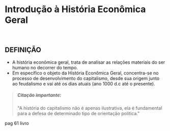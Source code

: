 # Introdução à História Econômica Geral

<br>

## DEFINIÇÃO
* A história econômica geral, trata de analisar as relações materiais do ser humano no decorrer do tempo.
* Em específico o objeto da História Econômica Geral, concentra-se no processo de desenvolvimento do capitalismo, desde sua origem junto ao feudalismo e vai até os dias atuais (ano 1000 d.c até o presente).
  
> ##### Citação importante: 
> "A história do capitalismo não é apenas ilustrativa, ela é fundamental para a defesa de determinado tipo de orientação política."


pag 61 livro
